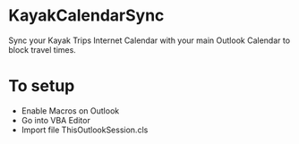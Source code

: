 # KayakCalendarSync
Sync your Kayak Trips Internet Calendar with your main Outlook Calendar to block travel times.

# To setup

* Enable Macros on Outlook
* Go into VBA Editor
* Import file ThisOutlookSession.cls
